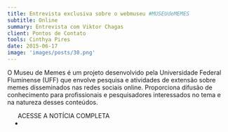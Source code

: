 ```yaml
---
title: Entrevista exclusiva sobre o webmuseu #MUSEUdeMEMES
subtitle: Online
summary: Entrevista com Viktor Chagas
client: Pontos de Contato
tools: Cinthya Pires
date: 2015-06-17
image: 'images/posts/30.png'
---
```


O Museu de Memes é um projeto desenvolvido pela Universidade Federal Fluminense (UFF) que envolve pesquisa e atividades de extensão sobre memes disseminados nas redes sociais online. Proporciona difusão de conhecimento para profissionais e pesquisadores interessados no tema e na natureza desses conteúdos.

<div class="post__share"><ul class="share__list list-reset">ACESSE A NOTÍCIA COMPLETA<li class="share__item" style="margin-left: 10px"><a class="share__link share__facebook" style="background: #fa5657" href="https://pontosdecontato.com.br/marketing/museu-de-memes-viktor-chagas/" 
onclick=window.open(this.href, 'pop-up', 'left=20,top=20,width=500,height=500,toolbar=1,resizable=0'); return false;" title="Link" rel="nofollow"><i class="fa-solid fa-link"></i></a></li></ul></div>
<!-- <div class="gallery-box"><div class="gallery"><img src="/clipping/images/example-1.jpg" loading="lazy" alt="Project"><img src="/clipping/images/example-2.jpg" loading="lazy" alt="Project"></div><em>Gallery / <a href="https://www.freepik.com/" target="_blank">Freepic</a></em></div> -->